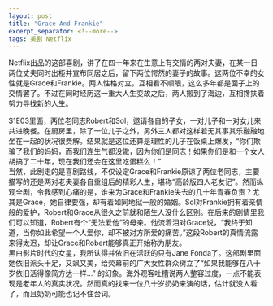 ```yaml
---
layout: post
title: "Grace And Frankie"
excerpt_separator: <!--more-->
tags: 美剧 Netflix
---
```

Netflix出品的这部喜剧，讲了在四十年来在生意上有交情的两对夫妻，在某一日两位丈夫同时出柜并宣布同居之后，留下两位愕然的妻子的故事。这两位不幸的女性就是Grace和Frankie。两人性格对立，互相看不顺眼，这么多年都是面子上的交情罢了。不过在同时经历这一重大人生变故之后，两人搬到了海边，互相搀扶着努力寻找新的人生。  

S1E03里面，两位老同志Robert和Sol，邀请各自的子女，一对儿子和一对女儿来共进晚餐。在厨房里，除了一位儿子之外，另外三人都对这样若无其事其乐融融地坐在一起的状况很费解。结果就是这位还算是理性的儿子在饭桌上爆发，“你们欺骗了我们的妈妈，而我们连生气都没辙，因为你们是同志！如果你们是和一个女人胡搞了二十年，现在我们还会在这里吃蛋糕么！”  
当然，此剧走的是喜剧路线，不仅设定Grace和Frankie原谅了两位老同志，主要描写的还是两对老夫妻各自重组后的精彩人生，堪称“高龄版四人老友记”。然而纵观全剧，令我感到心痛的是，谁来为Grace和Frankie失去的几十年青春负责？尤其是Grace，她自律要强，却有着如同地狱一般的婚姻。Sol对Frankie拥有着亲情般的爱护，Robert和Grace从很久之前就和陌生人没什么区别。在后来的剧情里我们可以知道，Robert有个“无法爱他”的母亲。他流着泪对Grace说，“我终于知道，当你如此希望一个人爱你，却不被对方所爱的痛苦。”这段Robert的真情流露来得太迟，却让Grace和Robert能够真正开始称为朋友。   
黑白影片时代的女星，我所认得并依旧在活跃的只有Jane Fonda了。这部剧里面她依旧派头十足，又飒又美，给荧幕前的广大女性群众树立了“如果我能够在八十岁依旧活得像简方达一样...” 的幻象。海外观客吐槽说两人整容过度，一点不能表现是老年人的真实状况。然而真的找来一位八十岁奶奶来演的话，估计就没人看了，而且奶奶可能也记不住台词。  